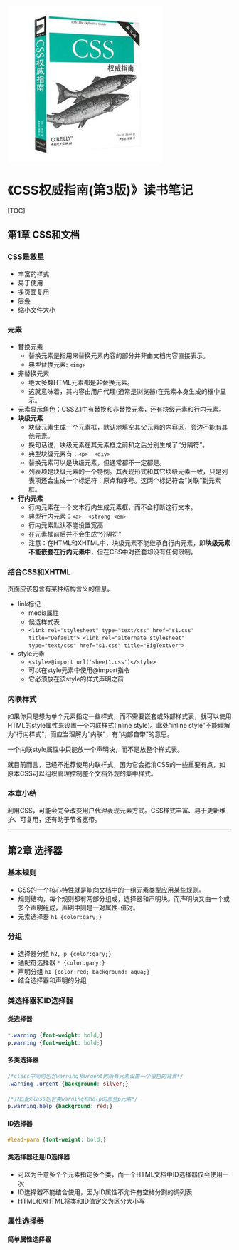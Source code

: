 ![9787508355948](../../static/img/9787508355948.jpg)

# 《CSS权威指南(第3版)》读书笔记

[TOC]

## 第1章 CSS和文档

### CSS是救星

- 丰富的样式
- 易于使用
- 多页面复用
- 层叠
- 缩小文件大小

### 元素

- 替换元素
  - 替换元素是指用来替换元素内容的部分并非由文档内容直接表示。
  - 典型替换元素: `<img>`
- 非替换元素
  - 绝大多数HTML元素都是非替换元素。
  - 这就意味着，其内容由用户代理(通常是浏览器)在元素本身生成的框中显示。
- 元素显示角色：CSS2.1中有替换和非替换元素，还有块级元素和行内元素。
- **块级元素**
  - 块级元素生成一个元素框，默认地填空其父元素的内容区，旁边不能有其他元素。
  - 换句话说，块级元素在其元素框之前和之后分别生成了“分隔符”。
  - 典型块级元素有：`<p>  <div>`
  - 替换元素可以是块级元素，但通常都不一定都是。
  - 列表项是块级元素的一个特例。其表现形式和其它块级元素一致，只是列表项还会生成一个标记符：原点和序号。这两个标记符会“关联”到元素框。
- **行内元素**
  - 行内元素在一个文本行内生成元素框，而不会打断这行文本。
  - 典型行内元素：`<a>  <strong <em>`
  - 行内元素默认不能设置宽高
  - 在元素框前后并不会生成“分隔符”
  - 注意：在HTML和XHTML中，块级元素不能继承自行内元素，即**块级元素不能嵌套在行内元素中**，但在CSS中对嵌套却没有任何限制。

### 结合CSS和XHTML

页面应该包含有某种结构含义的信息。

- link标记
  - media属性
  - 候选样式表
  - `<link rel="stylesheet" type="text/css" href="s1.css" title="Default"> <link rel="alternate stylesheet" type="text/css" href="s1.css" title="BigTextVer">`
- style元素
  - `<style>@import url('sheet1.css')</style>`
  - 可以在style元素中使用@import指令
  - 它必须放在该style的样式声明之前

### 内联样式

如果你只是想为单个元素指定一些样式，而不需要嵌套或外部样式表，就可以使用HTML的style属性来设置一个内联样式(inline style)。此处“inline style”不能理解为“行内样式”，而应当理解为“内联”，有“内部自带”的意思。

一个内联style属性中只能放一个声明块，而不是放整个样式表。

就目前而言，已经不推荐使用内联样式，因为它会抵消CSS的一些重要有点，如原本CSS可以组织管理控制整个文档外观的集中样式。

### 本章小结

利用CSS，可能会完全改变用户代理表现元素方式。CSS样式丰富、易于更新维护、可复用，还有助于节省宽带。

----------

## 第2章 选择器

### 基本规则

- CSS的一个核心特性就是能向文档中的一组元素类型应用某些规则。
- 规则结构，每个规则都有两部分组成，选择器和声明块。而声明块又由一个或多个声明组成，声明中则是一对属性-值对。
- 元素选择器 `h1 {color:gary;}`

### 分组

- 选择器分组 `h2, p {color:gary;}`
- 通配符选择器 `* {color:gary;}`
- 声明分组 `h1 {color:red; background: aqua;}`
- 结合选择器和声明的分组

### 类选择器和ID选择器

#### 类选择器

```css
*.warning {font-weight: bold;}
p.warning {font-weight: bold;}
```
#### 多类选择器

```css
/*class中同时包含warning和urgent的所有元素设置一个银色的背景*/
.warning .urgent {background: silver;}

/*只匹配class包含类warning和help的那些p元素*/
p.warning.help {background: red;}
```

#### ID选择器

```css
#lead-para {font-weight: bold;}
```

#### 类选择器还是ID选择器

- 可以为任意多个个元素指定多个类，而一个HTML文档中ID选择器仅会使用一次
- ID选择器不能结合使用，因为ID属性不允许有空格分割的词列表
- HTML和XHTML将类和ID值定义为区分大小写

### 属性选择器

#### 简单属性选择器

